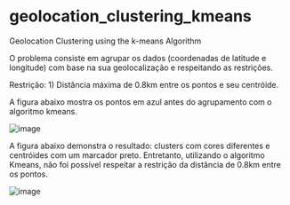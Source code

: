 # geolocation_clustering_kmeans
Geolocation Clustering using the k-means Algorithm

O problema consiste em agrupar os dados (coordenadas de latitude e longitude) com base na sua geolocalização e respeitando as restrições.

Restrição: 1) Distância máxima de 0.8km entre os pontos e seu centróide.

A figura abaixo mostra os pontos em azul antes do agrupamento com o algoritmo kmeans.


![image](https://user-images.githubusercontent.com/18504119/120047713-9e5c4900-bfeb-11eb-8fc3-3af8911081b7.png)


A figura abaixo demonstra o resultado: clusters com cores diferentes e centróides com um marcador preto.
Entretanto, utilizando o algoritmo Kmeans, não foi possível respeitar a restrição da distância de 0.8km entre os pontos.


![image](https://user-images.githubusercontent.com/18504119/120046912-9c918600-bfe9-11eb-93d5-cab654b217bf.png)

